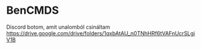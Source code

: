 # BenCMDS
Discord botom, amit unalomból csináltam
https://drive.google.com/drive/folders/1qxbAtAU_n0TNhHRf6tVAFnUcrSLgiV1B
